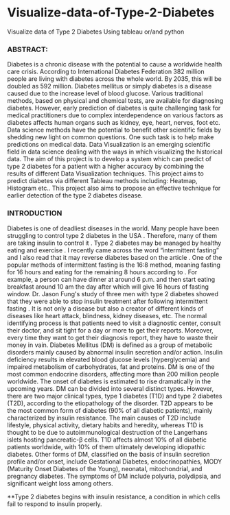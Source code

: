 # Visualize-data-of-Type-2-Diabetes
Visualize data of Type 2 Diabetes Using tableau or/and python

### ABSTRACT:

Diabetes is a chronic disease with the potential to cause a worldwide health care crisis. According
to International Diabetes Federation 382 million people are living with diabetes across the whole
world. By 2035, this will be doubled as 592 million. Diabetes mellitus or simply diabetes is a
disease caused due to the increase level of blood glucose. Various traditional methods, based on
physical and chemical tests, are available for diagnosing diabetes. However, early prediction of
diabetes is quite challenging task for medical practitioners due to complex interdependence on
various factors as diabetes affects human organs such as kidney, eye, heart, nerves, foot etc. Data
science methods have the potential to benefit other scientific fields by shedding new light on
common questions. One such task is to help make predictions on medical data. Data Visualization is
an emerging scientific field in data science dealing with the ways in which visualizing the historical
data. The aim of this project is to develop a system which can predict of type 2 diabetes for a patient
with a higher accuracy by combining the results of different Data Visualization techniques. This
project aims to predict diabetes via different Tableau methods including: Heatmap, Histogram etc..
This project also aims to propose an effective technique for earlier detection of the type 2 diabetes
disease.


### INTRODUCTION

Diabetes is one of deadliest diseases in the world. Many people have been struggling to control type
2 diabetes in the USA . Therefore, many of them are taking insulin to control it . Type 2 diabetes
may be managed by healthy eating and exercise . I recently came across the word “intermittent
fasting” and I also read that it may reverse diabetes based on the article . One of the popular
methods of intermittent fasting is the 16:8 method, meaning fasting for 16 hours and eating for the
remaining 8 hours according to . For example, a person can have dinner at around 6 p.m. and then
start eating breakfast around 10 am the day after which will give 16 hours of fasting window. Dr.
Jason Fung's study of three men with type 2 diabetes showed that they were able to stop insulin
treatment after following intermittent fasting . It is not only a disease but also a creator of different
kinds of diseases like heart attack, blindness, kidney diseases, etc. The normal identifying process is
that patients need to visit a diagnostic center, consult their doctor, and sit tight for a day or more to
get their reports. Moreover, every time they want to get their diagnosis report, they have to waste
their money in vain. Diabetes Mellitus (DM) is defined as a group of metabolic disorders mainly
caused by abnormal insulin secretion and/or action. Insulin deficiency results in elevated blood
glucose levels (hyperglycemia) and impaired metabolism of carbohydrates, fat and proteins. DM is
one of the most common endocrine disorders, affecting more than 200 million people worldwide.
The onset of diabetes is estimated to rise dramatically in the upcoming years. DM can be divided
into several distinct types. However, there are two major clinical types, type 1 diabetes (T1D) and
type 2 diabetes (T2D), according to the etiopathology of the disorder. T2D appears to be the most
common form of diabetes (90% of all diabetic patients), mainly characterized by insulin resistance.
The main causes of T2D include lifestyle, physical activity, dietary habits and heredity, whereas
T1D is thought to be due to autoimmunological destruction of the Langerhans islets hosting
pancreatic-β cells. T1D affects almost 10% of all diabetic patients worldwide, with 10% of them
ultimately developing idiopathic diabetes. Other forms of DM, classified on the basis of insulin
secretion profile and/or onset, include Gestational Diabetes, endocrinopathies, MODY (Maturity
Onset Diabetes of the Young), neonatal, mitochondrial, and pregnancy diabetes. The symptoms of
DM include polyuria, polydipsia, and significant weight loss among others.



**Type 2 diabetes begins with insulin resistance, a condition in which cells fail to respond to insulin properly.
